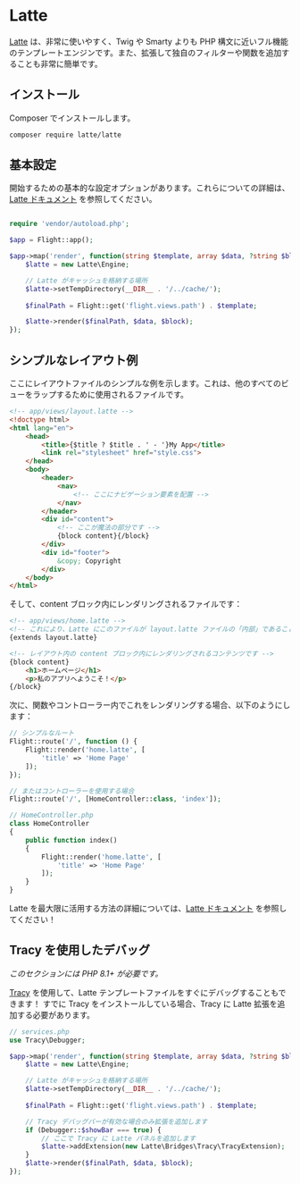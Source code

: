 # Latte

[Latte](https://latte.nette.org/en/guide) は、非常に使いやすく、Twig や Smarty よりも PHP 構文に近いフル機能のテンプレートエンジンです。また、拡張して独自のフィルターや関数を追加することも非常に簡単です。

## インストール

Composer でインストールします。

```bash
composer require latte/latte
```

## 基本設定

開始するための基本的な設定オプションがあります。これらについての詳細は、[Latte ドキュメント](https://latte.nette.org/en/guide) を参照してください。

```php

require 'vendor/autoload.php';

$app = Flight::app();

$app->map('render', function(string $template, array $data, ?string $block): void {
	$latte = new Latte\Engine;

	// Latte がキャッシュを格納する場所
	$latte->setTempDirectory(__DIR__ . '/../cache/');
	
	$finalPath = Flight::get('flight.views.path') . $template;

	$latte->render($finalPath, $data, $block);
});
```

## シンプルなレイアウト例

ここにレイアウトファイルのシンプルな例を示します。これは、他のすべてのビューをラップするために使用されるファイルです。

```html
<!-- app/views/layout.latte -->
<!doctype html>
<html lang="en">
	<head>
		<title>{$title ? $title . ' - '}My App</title>
		<link rel="stylesheet" href="style.css">
	</head>
	<body>
		<header>
			<nav>
				<!-- ここにナビゲーション要素を配置 -->
			</nav>
		</header>
		<div id="content">
			<!-- ここが魔法の部分です -->
			{block content}{/block}
		</div>
		<div id="footer">
			&copy; Copyright
		</div>
	</body>
</html>
```

そして、content ブロック内にレンダリングされるファイルです：

```html
<!-- app/views/home.latte -->
<!-- これにより、Latte にこのファイルが layout.latte ファイルの「内部」であることを伝えます -->
{extends layout.latte}

<!-- レイアウト内の content ブロック内にレンダリングされるコンテンツです -->
{block content}
	<h1>ホームページ</h1>
	<p>私のアプリへようこそ！</p>
{/block}
```

次に、関数やコントローラー内でこれをレンダリングする場合、以下のようにします：

```php
// シンプルなルート
Flight::route('/', function () {
	Flight::render('home.latte', [
		'title' => 'Home Page'
	]);
});

// またはコントローラーを使用する場合
Flight::route('/', [HomeController::class, 'index']);

// HomeController.php
class HomeController
{
	public function index()
	{
		Flight::render('home.latte', [
			'title' => 'Home Page'
		]);
	}
}
```

Latte を最大限に活用する方法の詳細については、[Latte ドキュメント](https://latte.nette.org/en/guide) を参照してください！

## Tracy を使用したデバッグ

_このセクションには PHP 8.1+ が必要です。_

[Tracy](https://tracy.nette.org/en/) を使用して、Latte テンプレートファイルをすぐにデバッグすることもできます！ すでに Tracy をインストールしている場合、Tracy に Latte 拡張を追加する必要があります。

```php
// services.php
use Tracy\Debugger;

$app->map('render', function(string $template, array $data, ?string $block): void {
	$latte = new Latte\Engine;

	// Latte がキャッシュを格納する場所
	$latte->setTempDirectory(__DIR__ . '/../cache/');
	
	$finalPath = Flight::get('flight.views.path') . $template;

	// Tracy デバッグバーが有効な場合のみ拡張を追加します
	if (Debugger::$showBar === true) {
		// ここで Tracy に Latte パネルを追加します
		$latte->addExtension(new Latte\Bridges\Tracy\TracyExtension);
	}
	$latte->render($finalPath, $data, $block);
});
```
